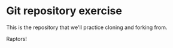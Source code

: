 # Git repository exercise

This is the repository that we'll practice cloning and forking from.

Raptors!